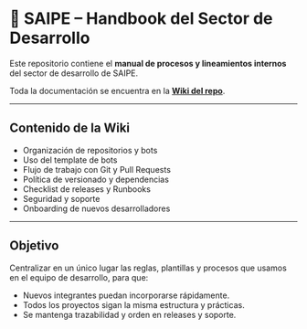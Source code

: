 # 📖 SAIPE – Handbook del Sector de Desarrollo

Este repositorio contiene el **manual de procesos y lineamientos internos** del sector de desarrollo de SAIPE.  

Toda la documentación se encuentra en la **[Wiki del repo](../../wiki)**.

---

## Contenido de la Wiki
- Organización de repositorios y bots
- Uso del template de bots
- Flujo de trabajo con Git y Pull Requests
- Política de versionado y dependencias
- Checklist de releases y Runbooks
- Seguridad y soporte
- Onboarding de nuevos desarrolladores

---

## Objetivo
Centralizar en un único lugar las reglas, plantillas y procesos que usamos en el equipo de desarrollo, para que:
- Nuevos integrantes puedan incorporarse rápidamente.
- Todos los proyectos sigan la misma estructura y prácticas.
- Se mantenga trazabilidad y orden en releases y soporte.
